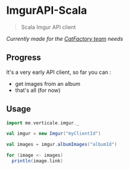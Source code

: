 # ImgurAPI-Scala

> Scala Imgur API client

*Currently made for the [CatFactory team](https://github.com/CatFactoryTeam) needs*

## Progress

It's a very early API client, so far you can :
- get images from an album
- that's all (for now)

## Usage

```scala
import me.verticale.imgur._

val imgur = new Imgur("myClientId")

val images = imgur.albumImages("albumId")

for (image <- images)
  println(image.link)
```
